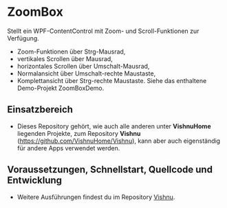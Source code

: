 # ZoomBox
Stellt ein WPF-ContentControl mit Zoom- und Scroll-Funktionen zur Verfügung.
 - Zoom-Funktionen über Strg-Mausrad,
 - vertikales Scrollen über Mausrad,
 - horizontales Scrollen über Umschalt-Mausrad,
 - Normalansicht über Umschalt-rechte Maustaste,
 - Komplettansicht über Strg-rechte Maustaste.
Siehe das enthaltene Demo-Projekt ZoomBoxDemo.

## Einsatzbereich

  - Dieses Repository gehört, wie auch alle anderen unter **VishnuHome** liegenden Projekte, zum
   Repository **Vishnu** (https://github.com/VishnuHome/Vishnu), kann aber auch eigenständig für andere Apps verwendet werden.

## Voraussetzungen, Schnellstart, Quellcode und Entwicklung

  - Weitere Ausführungen findest du im Repository [Vishnu](https://github.com/VishnuHome/Vishnu).

